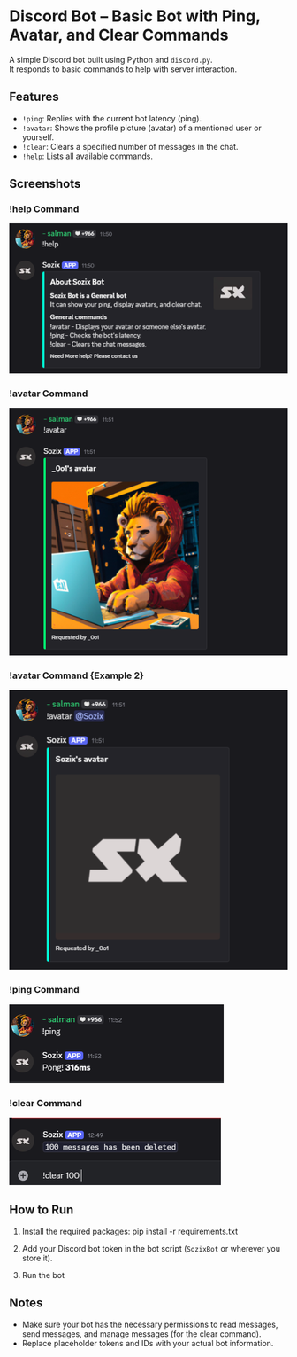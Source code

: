# Discord Bot – Basic Bot with Ping, Avatar, and Clear Commands

A simple Discord bot built using Python and `discord.py`.  
It responds to basic commands to help with server interaction.

## Features
- `!ping`: Replies with the current bot latency (ping).
- `!avatar`: Shows the profile picture (avatar) of a mentioned user or yourself.
- `!clear`: Clears a specified number of messages in the chat.
- `!help`: Lists all available commands.

## Screenshots



### !help Command
![Help Command](images/bot2.png)

### !avatar Command
![Avatar Command](images/bot3.png)

### !avatar Command {Example 2}
![Avatar Command](images/bot4.png)

### !ping Command
![Ping Command](images/bot5.png)

### !clear Command
![Clear Command](images/bot6.png)



## How to Run
1. Install the required packages:
pip install -r requirements.txt


2. Add your Discord bot token in the bot script (`SozixBot` or wherever you store it).

3. Run the bot



## Notes
- Make sure your bot has the necessary permissions to read messages, send messages, and manage messages (for the clear command).
- Replace placeholder tokens and IDs with your actual bot information.

